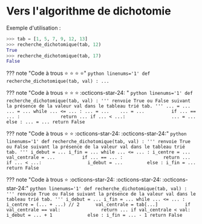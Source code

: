 # Vers l'algorithme de dichotomie

Exemple d'utilisation :

```python
>>> tab = [1, 5, 7, 9, 12, 13]
>>> recherche_dichotomique(tab, 12)
True
>>> recherche_dichotomique(tab, 17)
False
```

??? note "Code à trous :star: :star: :star: :star:"
    ```python linenums='1'
    def recherche_dichotomique(tab, val) :
        ...
    ```

??? note "Code à trous :star: :star: :star: :octicons-star-24: "
    ```python linenums='1'
    def recherche_dichotomique(tab, val) :
        '''
        renvoie True ou False suivant la présence de la valeur val dans le tableau trié tab.
        '''
        ... = ...
        ... = ...
        while ... <= ... :
            ... = ...   
            ... = ...         
            if ... == ... :              
                return ...
            if ... < ...:                
                ... = ...         
            else :
                ... = ...
        return False
    ```

??? note "Code à trous :star: :star: :octicons-star-24: :octicons-star-24:"
    ```python linenums='1'
    def recherche_dichotomique(tab, val) :
        '''
        renvoie True ou False suivant la présence de la valeur val dans le tableau trié tab.
        '''
        i_debut = ...
        i_fin = ...
        while ... <= ... :
            i_centre = ...   
            val_centrale = ...         
            if ... == ... :              
                return ...
            if ... < ...:                
                i_debut = ...        
            else :
                i_fin = ...
        return False
    ```


??? note "Code à trous :star: :octicons-star-24: :octicons-star-24: :octicons-star-24:"
    ```python linenums='1'
    def recherche_dichotomique(tab, val) :
        '''
        renvoie True ou False suivant la présence de la valeur val dans le tableau trié tab.
        '''
        i_debut = ...
        i_fin = ...
        while ... <= ... :
            i_centre = (... + ...) // 2     
            val_centrale = tab[...]         
            if val_centrale == val:              
                return ...
            if val_centrale < val:                
                i_debut = ... + 1            
            else :
                i_fin = ... - 1
        return False
    ```









